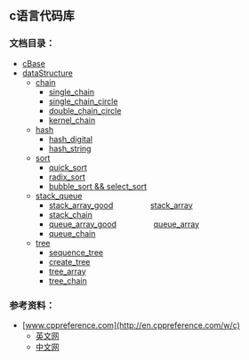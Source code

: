 c语言代码库
-----

### 文档目录：
* [cBase](https://github.com/zhipc/codeStorage/tree/master/c_Language/c_Base)
* [dataStructure](https://github.com/zhipc/codeStorage/tree/master/c_Language/dataStructure)
    - [chain](https://github.com/zhipc/codeStorage/tree/master/c_Language/dataStructure/chain)
        + [single_chain](dataStructure/chain/single_chain.c)
        + [single_chain_circle](dataStructure/chain/single_chain_circle.c)
        + [double_chain_circle](dataStructure/chain/double_chain_circle.c)
        + [kernel_chain](dataStructure/chain/kernel_chain.c)
    - [hash](https://github.com/zhipc/codeStorage/tree/master/c_Language/dataStructure/hash)
        + [hash_digital](dataStructure/hash/hash.c)
        + [hash_string](dataStructure/hash/hash_string.c)
    - [sort](https://github.com/zhipc/codeStorage/tree/master/c_Language/dataStructure/sort)
        + [quick_sort](dataStructure/sort/quick_sort.c)
        + [radix_sort](dataStructure/sort/radix_sort.c)
        + [bubble_sort && select_sort](dataStructure/sort/sort.c)
    - [stack_queue](https://github.com/zhipc/codeStorage/tree/master/c_Language/dataStructure/stack_queue)
        + [stack_array_good](dataStructure/stack_queue/stack_arr_good.c)&nbsp;&nbsp;&nbsp;&nbsp;&nbsp;&nbsp;&nbsp;&nbsp;&nbsp;             &nbsp;&nbsp;&nbsp;&nbsp;&nbsp;&nbsp;&nbsp;[stack_array](dataStructure/stack_queue/stack_arr.c)
        + [stack_chain](dataStructure/stack_queue/stack_chain.c)
        + [queue_array_good](dataStructure/stack_queue/queue_arr_good.c)&nbsp;&nbsp;&nbsp;&nbsp;&nbsp;&nbsp;&nbsp;&nbsp;&nbsp;             &nbsp;&nbsp;&nbsp;&nbsp;&nbsp;&nbsp;&nbsp;[queue_array](dataStructure/stack_queue/queue_arr.c)
        + [queue_chain](dataStructure/stack_queue/queue_chain.c)
    - [tree](https://github.com/zhipc/codeStorage/tree/master/c_Language/dataStructure/tree)
        + [sequence_tree](https://github.com/zhipc/codeStorage/tree/master/c_Language/dataStructure/tree/sequence_tree)
        + [create_tree](dataStructure/tree/create_tree.c)
        + [tree_array](dataStructure/tree/tree.c)
        + [tree_chain](dataStructure/tree/tree_chain.c)

### 参考资料：
* [www.cppreference.com](http://en.cppreference.com/w/c)
    - [英文网](http://en.cppreference.com/w/c)
    - [中文网](http://zh.cppreference.com/w/c)
